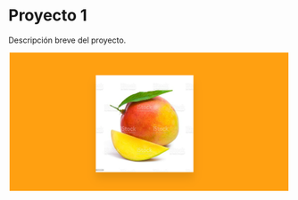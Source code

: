 # Proyecto 1

Descripción breve del proyecto.

<p align="center">
  <img src="Captura de pantalla 2024-12-10 121023.png" alt="Descripción de la imagen" width="500">
</p>
